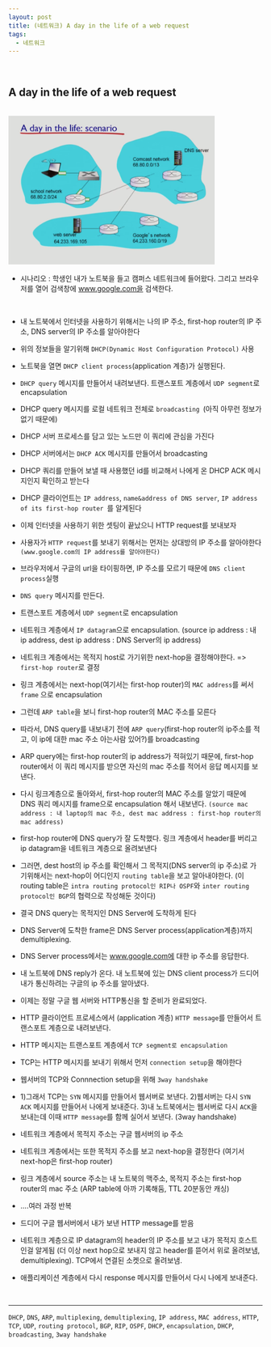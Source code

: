 ```yaml
---
layout: post
title: (네트워크) A day in the life of a web request
tags:
  - 네트워크
---
```


<br>

## A day in the life of a web request

<br>

<img src="https://github.com/zoe0-0/blog/blob/master/images/network.png?raw=true" alt="스크린샷 2021-02-09 오전 11.13.55" style="zoom:40%;"/>

<br>

* 시나리오 : 학생인 내가 노트북을 들고 캠퍼스 네트워크에 들어왔다. 그리고 브라우저를 열어 검색창에 www.google.com을 검색한다.

<br>

- 내 노트북에서 인터넷을 사용하기 위해서는 나의 IP 주소, first-hop router의 IP 주소, DNS server의 IP 주소를 알아야한다
- 위의 정보들을 알기위해 `DHCP(Dynamic Host Configuration Protocol)` 사용
- 노트북을 열면 `DHCP client process`(application 계층)가 실행된다.
- `DHCP query` 메시지를 만들어서 내려보낸다.  트랜스포트 계층에서 `UDP segment`로 encapsulation
- DHCP query 메시지를 로컬 네트워크 전체로 `broadcasting `(아직 아무런 정보가 없기 때문에)
- DHCP 서버 프로세스를 담고 있는 노드만 이 쿼리에 관심을 가진다
- DHCP 서버에서는 `DHCP ACK` 메시지를 만들어서 broadcasting
- DHCP 쿼리를 만들어 보낼 때 사용했던 id를 비교해서 나에게 온 DHCP ACK 메시지인지 확인하고 받는다
- DHCP 클라이언트는 `IP address`, `name&address of DNS server`, `IP address of its first-hop router `를 알게된다
- 이제 인터넷을 사용하기 위한 셋팅이 끝났으니 HTTP request를 보내보자

- 사용자가 `HTTP request`를 보내기 위해서는 먼저는 상대방의 IP 주소를 알아야한다 `(www.google.com의 IP address를 알아야한다)`
- 브라우저에서 구글의 url을 타이핑하면, IP 주소를 모르기 때문에 `DNS client process`실행
- `DNS query` 메시지를 만든다. 
- 트랜스포트 계층에서 `UDP segment`로 encapsulation
- 네트워크 계층에서 `IP datagram`으로 encapsulation.  (source ip address : 내 ip address, dest ip address :  DNS Server의 ip address) 
- 네트워크 계층에서는 목적지 host로 가기위한 next-hop을 결정해야한다. => `first-hop router`로 결정
- 링크 계층에서는  next-hop(여기서는 first-hop router)의 `MAC address`를 써서 `frame` 으로 encapsulation
- 그런데 `ARP table`을 보니 first-hop router의 MAC 주소를 모른다 
- 따라서, DNS query를 내보내기 전에 `ARP query`(first-hop router의 ip주소를 적고, 이 ip에 대한 mac 주소 아는사람 있어?)를 broadcasting
- ARP query에는 first-hop router의 ip address가 적혀있기 때문에, first-hop router에서 이 쿼리 메시지를 받으면 자신의 mac 주소를 적어서 응답 메시지를 보낸다. 
- 다시 링크계층으로 돌아와서, first-hop router의 MAC 주소를 알았기 때문에   DNS 쿼리 메시지를 frame으로 encapsulation 해서 내보낸다. `(source mac address : 내 laptop의 mac 주소, dest mac address : first-hop router의 mac address)`
- first-hop router에 DNS query가 잘 도착했다. 링크 계층에서 header를 버리고 ip datagram을 네트워크 계층으로 올려보낸다
- 그러면, dest host의 ip 주소를 확인해서 그 목적지(DNS server의 ip 주소)로 가기위해서는 next-hop이 어디인지 `routing table`을 보고 알아내야한다.  (이 routing table은 `intra routing protocol인 RIP나 OSPF`와 `inter routing protocol인 BGP`의 협력으로 작성해둔 것이다)
- 결국 DNS query는 목적지인 DNS Server에 도착하게 된다
- DNS Server에 도착한 frame은 DNS Server process(application계층)까지 demultiplexing. 
- DNS Server process에서는 www.google.com에 대한 ip 주소를 응답한다. 
- 내 노트북에 DNS reply가 온다. 내 노트북에 있는 DNS client process가 드디어 내가 통신하려는 구글의 ip 주소를 알아냈다. 
- 이제는 정말 구글 웹 서버와 HTTP통신을 할 준비가 완료되었다. 
- HTTP 클라이언트 프로세스에서 (application 계층) `HTTP message`를 만들어서 트랜스포트 계층으로 내려보낸다.
- HTTP 메시지는 트랜스포트 계층에서 `TCP segment로 encapsulation `
- TCP는 HTTP 메시지를 보내기 위해서 먼저 `connection setup`을 해야한다
- 웹서버의 TCP와 Connnection setup을 위해 `3way handshake`
- 1)그래서 TCP는 `SYN` 메시지를 만들어서 웹서버로 보낸다. 2)웹서버는 다시 `SYN ACK` 메시지를 만들어서 나에게 보내준다. 3)내 노트북에서는 웹서버로 다시 `ACK`을 보내는데 이때 `HTTP message`를 함께 실어서 보낸다. (3way handshake)
- 네트워크 계층에서 목적지 주소는 구글 웹서버의 ip 주소
- 네트워크 계층에서는 또한 목적지 주소를 보고 next-hop을 결정한다 (여기서 next-hop은 first-hop router)
- 링크 계층에서 source 주소는 내 노트북의 맥주소, 목적지 주소는 first-hop router의 mac 주소 (ARP table에 아까 기록해둠, TTL 20분동안 캐싱)
- ....여러 과정 반복
- 드디어 구글 웹서버에서 내가 보낸 HTTP message를 받음
- 네트워크 계층으로 IP datagram의 header의 IP 주소를 보고 내가 목적지 호스트인걸 알게됨 (더 이상 next hop으로 보내지 않고 header를 뜯어서 위로 올려보냄, demultiplexing). TCP에서 연결된 소켓으로 올려보냄.
- 애플리케이션 계층에서 다시 response 메시지를 만들어서 다시 나에게 보내준다. 

<br>

---

`DHCP`, `DNS`, `ARP`, `multiplexing`, `demultiplexing`, `IP address`, `MAC address`, `HTTP`, `TCP`, `UDP`, `routing protocol`, `BGP`, `RIP`, `OSPF`, `DHCP`, `encapsulation`, `DHCP`, `broadcasting`, `3way handshake`

